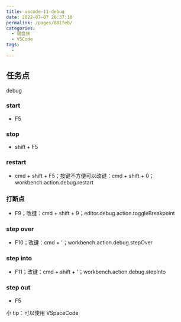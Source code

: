 ```yaml
---
title: vscode-11-debug
date: 2022-07-07 20:37:10
permalink: /pages/881feb/
categories:
  - 键盘侠
  - VSCode
tags:
  -
---
```


## 任务点

debug

### start

- F5

### stop

- shift + F5

### restart

- cmd + shift + F5；按键不方便可以改键：cmd + shift + 0；workbench.action.debug.restart

### 打断点

- F9；改键：cmd + shift + 9；editor.debug.action.toggleBreakpoint

### step over

- F10；改键：cmd + '；workbench.action.debug.stepOver

### step into

- F11；改键：cmd + shift + '；workbench.action.debug.stepInto

### step out

- F5

小 tip：可以使用 VSpaceCode
